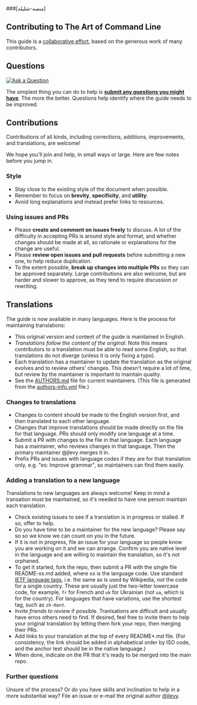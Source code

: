 ###[منصة-شليله]
## Contributing to The Art of Command Line

This guide is a [collaborative effort](AUTHORS.md), based on the generous work of many contributors.

## Questions

[![Ask a Question](https://img.shields.io/badge/%3f-Ask%20a%20Question-ff69b4.svg)](https://airtable.com/shrzMhx00YiIVAWJg)

The simplest thing you can do to help is [**submit any questions you might have**](https://airtable.com/shrzMhx00YiIVAWJg).
The more the better. Questions help identify where the guide needs to be improved.


## Contributions

Contributions of all kinds, including corrections, additions, improvements, and translations, are welcome!

We hope you'll join and help, in small ways or large.
Here are few notes before you jump in.

### Style

- Stay close to the existing style of the document when possible.
- Remember to focus on **brevity**, **specificity**, and **utility**.
- Avoid long explanations and instead prefer links to resources.

### Using issues and PRs

- Please **create and comment on issues freely** to discuss. A lot of the difficulty in accepting PRs is around style and format, and whether changes should be made at all, so rationale or explanations for the change are useful.
- Please **review open issues and pull requests** before submitting a new one, to help reduce duplication.
- To the extent possible, **break up changes into multiple PRs** so they can be approved separately. Large contributions are also welcome, but are harder and slower to approve, as they tend to require discussion or rewriting.


## Translations

The guide is now available in many languages. Here is the process for maintaining translations:

- This original version and content of the guide is maintained in English.
- *Translations follow the content of the original.* Note this means contributors to a translation must be able to read some English, so that translations do not diverge (unless it is only fixing a typo).
- Each translation has a maintainer to update the translation as the original evolves and to review others' changes. This doesn't require a lot of time, but review by the maintainer is important to maintain quality.
- See the [AUTHORS.md](AUTHORS.md) file for current maintainers. (This file is generated from the [authors-info.yml](admin/authors-info.yml) file.)

### Changes to translations

- Changes to content should be made to the English version first, and then translated to each other language.
- Changes that improve translations should be made directly on the file for that language. PRs should only modify one language at a time.
- Submit a PR with changes to the file in that language. Each language has a maintainer, who reviews changes in that language. Then the primary maintainer @jlevy merges it in.
- Prefix PRs and issues with language codes if they are for that translation only, e.g. "es: Improve grammar", so maintainers can find them easily.

### Adding a translation to a new language

Translations to new languages are always welcome! Keep in mind a transation must be maintained, so it's needed to have one person maintain each translation.

- Check existing issues to see if a translation is in progress or stalled. If so, offer to help.
- Do you have time to be a maintainer for the new language? Please say so so we know we can count on you in the future.
- If it is not in progress, file an issue for your language so people know you are working on it and we can arrange. Confirm you are native level in the language and are willing to maintain the translation, so it's not orphaned.
- To get it started, fork the repo, then submit a PR with the single file README-xx.md added, where xx is the language code. Use standard [IETF language tags](https://www.w3.org/International/articles/language-tags/), i.e. the same as is used by Wikipedia, *not* the code for a single country. These are usually just the two-letter lowercase code, for example, `fr` for French and `uk` for Ukrainian (not `ua`, which is for the country). For languages that have variations, use the shortest tag, such as `zh-Hant`.
- *Invite friends to review* if possible. Tranlsations are difficult and usually have erros others need to find. If desired, feel free to invite them to help your original translation by letting them fork your repo, then merging their PRs.
- Add links to your translation at the top of every README*.md file. (For consistency, the link should be added in alphabetical order by ISO code, and the anchor text should be in the native language.)
- When done, indicate on the PR that it's ready to be merged into the main repo.

### Further questions

Unsure of the process?
Or do you have skills and inclination to help in a more substantial way?
File an issue or e-mail the original author [@jlevy](https://github.com/jlevy).
